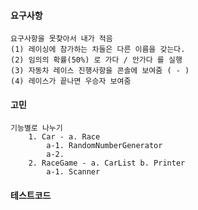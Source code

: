 #### 요구사항
    요구사항을 못찾아서 내가 적음
    (1) 레이싱에 참가하는 차들은 다른 이름을 갖는다.
    (2) 임의의 확률(50%) 로 가다 / 안가다 를 실행
    (3) 자동차 레이스 진행사항을 콘솔에 보여줌 ( - )
    (4) 레이스가 끝나면 우승자 보여줌
#### 고민
    기능별로 나누기
        1. Car - a. Race
            a-1. RandomNumberGenerator
            a-2. 
        2. RaceGame - a. CarList b. Printer
            a-1. Scanner
#### 테스트코드